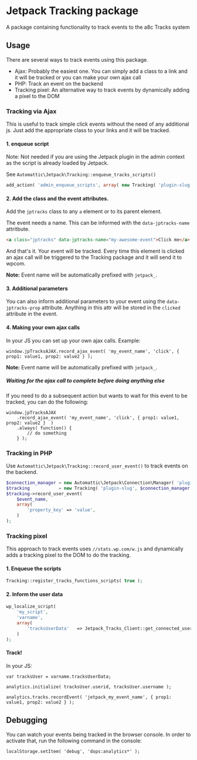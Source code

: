 # Jetpack Tracking package

A package containing functionality to track events to the a8c Tracks system

## Usage

There are several ways to track events using this package.

* Ajax: Probably the easiest one. You can simply add a class to a link and it will be tracked or you can make your own ajax call
* PHP: Track an event on the backend
* Tracking pixel: An alternative way to track events by dynamically adding a pixel to the DOM

### Tracking via Ajax

This is useful to track simple click events without the need of any additional js. Just add the appropriate class to your links and it will be tracked.

#### 1. enqueue script

Note: Not needed if you are using the Jetpack plugin in the admin context as the script is already loaded by Jetpack.

See `Automattic\Jetpack\Tracking::enqueue_tracks_scripts()`

```PHP
add_action( 'admin_enqueue_scripts', array( new Tracking( 'plugin-slug' ), 'enqueue_tracks_scripts' ) );
```

#### 2. Add the class and the event attributes.

Add the `jptracks` class to any `a` element or to its parent element.

The event needs a name. This can be informed with the `data-jptracks-name` attritbute.

```HTML
<a class="jptracks" data-jptracks-name="my-awesome-event">Click me</a>
```

And that's it. Your event will be tracked. Every time this element is clicked an ajax call will be triggered to the Tracking package and it will send it to wpcom.

**Note:** Event name will be automatically prefixed with `jetpack_`.

#### 3. Additional parameters

You can also inform additional parameters to your event using the `data-jptracks-prop` attribute. Anything in this attr will be stored in the `clicked` attribute in the event.

#### 4. Making your own ajax calls

In your JS you can set up your own ajax calls. Example:

```JS
window.jpTracksAJAX.record_ajax_event( 'my_event_name', 'click', { prop1: value1, prop2: value2 } );
```

**Note:** Event name will be automatically prefixed with `jetpack_`.

##### Waiting for the ajax call to complete before doing anything else

If you need to do a subsequent action but wants to wait for this event to be tracked, you can do the following:

```JS
window.jpTracksAJAX
	.record_ajax_event( 'my_event_name', 'click', { prop1: value1, prop2: value2 }  )
	.always( function() {
		// do something
	} );
```

### Tracking in PHP

Use `Automattic\Jetpack\Tracking::record_user_event()` to track events on the backend.

```PHP
$connection_manager = new Automattic\Jetpack\Connection\Manager( 'plugin-slug' );
$tracking           = new Tracking( 'plugin-slug', $connection_manager );
$tracking->record_user_event(
	$event_name,
	array(
		'property_key' => 'value',
	)
);
```

### Tracking pixel

This approach to track events uses `//stats.wp.com/w.js` and dynamically adds a tracking pixel to the DOM to do the tracking.

#### 1. Enqueue the scripts

```PHP
Tracking::register_tracks_functions_scripts( true );
```

#### 2. Inform the user data

```PHP
wp_localize_script(
	'my_script',
	'varname',
	array(
		'tracksUserData'   => Jetpack_Tracks_Client::get_connected_user_tracks_identity(),
	)
);
```

#### Track!

In your JS:

```JS
var tracksUser = varname.tracksUserData;

analytics.initialize( tracksUser.userid, tracksUser.username );

analytics.tracks.recordEvent( 'jetpack_my_event_name', { prop1: value1, prop2: value2 } );
```

## Debugging

You can watch your events being tracked in the browser console. In order to activate that, run the following command in the console:

```JS
localStorage.setItem( 'debug', 'dops:analytics*' );
```
